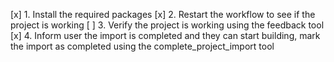 [x] 1. Install the required packages
[x] 2. Restart the workflow to see if the project is working
[ ] 3. Verify the project is working using the feedback tool
[x] 4. Inform user the import is completed and they can start building, mark the import as completed using the complete_project_import tool